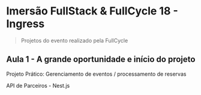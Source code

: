 # Imersão FullStack & FullCycle 18 - Ingress

> Projetos do evento realizado pela FullCycle

## Aula 1 - A grande oportunidade e início do projeto

Projeto Prático: Gerenciamento de eventos / processamento de reservas

API de Parceiros - Nest.js
